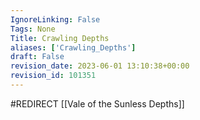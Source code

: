 ```yaml
---
IgnoreLinking: False
Tags: None
Title: Crawling Depths
aliases: ['Crawling_Depths']
draft: False
revision_date: 2023-06-01 13:10:38+00:00
revision_id: 101351
---
```


#REDIRECT [[Vale of the Sunless Depths]]
